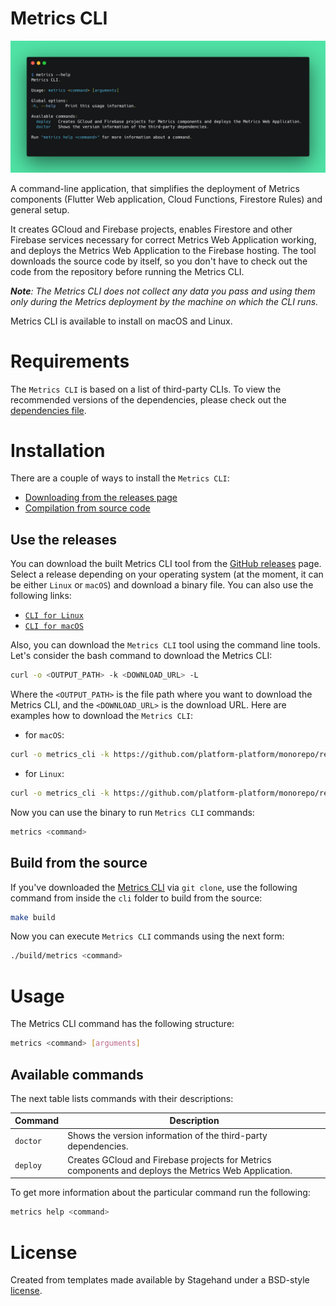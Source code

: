 # Metrics CLI

![Metrics CLI](docs/images/terminal.png)

A command-line application, that simplifies the deployment of Metrics components (Flutter Web application, Cloud Functions, Firestore Rules) and general setup.

It creates GCloud and Firebase projects, enables Firestore and other Firebase services necessary for correct Metrics Web Application working, and deploys the Metrics Web Application to the Firebase hosting. The tool downloads the source code by itself, so you don't have to check out the code from the repository before running the Metrics CLI.

_**Note**: The Metrics CLI does not collect any data you pass and using them only during the Metrics deployment by the machine on which the CLI runs._

Metrics CLI is available to install on macOS and Linux.

# Requirements

The `Metrics CLI` is based on a list of third-party CLIs. To view the recommended versions of the dependencies, please check out the [dependencies file](https://github.com/platform-platform/monorepo/master/metrics/cli/recommended_versions.yaml).

# Installation

There are a couple of ways to install the `Metrics CLI`: 

- [Downloading from the releases page](#use-the-releases)
- [Compilation from source code](#build-from-the-source)

## Use the releases

You can download the built Metrics CLI tool from the [GitHub releases](https://github.com/platform-platform/monorepo/releases/tag/metrics-cli-snapshot) page. Select a release depending on your operating system (at the moment, it can be either `Linux` or `macOS`) and download a binary file. You can also use the following links:

- [`CLI for Linux`](https://github.com/platform-platform/monorepo/releases/download/metrics-cli-snapshot/metrics_cli_linux)
- [`CLI for macOS`](https://github.com/platform-platform/monorepo/releases/download/metrics-cli-snapshot/metrics_cli_macos)

Also, you can download the `Metrics CLI` tool using the command line tools. Let's consider the bash command to download the Metrics CLI:

```bash
curl -o <OUTPUT_PATH> -k <DOWNLOAD_URL> -L
```

Where the `<OUTPUT_PATH>` is the file path where you want to download the Metrics CLI, and the `<DOWNLOAD_URL>` is the download URL. Here are examples how to download the `Metrics CLI`:

- for `macOS`:

```bash
curl -o metrics_cli -k https://github.com/platform-platform/monorepo/releases/download/metrics-cli-snapshot/metrics_cli_macos -L
```

- for `Linux`: 

```bash
curl -o metrics_cli -k https://github.com/platform-platform/monorepo/releases/download/metrics-cli-snapshot/metrics_cli_linux -L
```

Now you can use the binary to run `Metrics CLI` commands:

```bash
metrics <command>
```

## Build from the source

If you've downloaded the [Metrics CLI](https://github.com/platform-platform/monorepo/tree/master/metrics/cli) via `git clone`, use the following command from inside the `cli` folder to build from the source:

```bash
make build
```

Now you can execute `Metrics CLI` commands using the next form:

```bash
./build/metrics <command>
``` 

# Usage

The Metrics CLI command has the following structure:

```bash
metrics <command> [arguments]
```

## Available commands

The next table lists commands with their descriptions:

| Command | Description |
| --- | --- |
| `doctor`   | Shows the version information of the third-party dependencies. |
| `deploy`   | Creates GCloud and Firebase projects for Metrics components and deploys the Metrics Web Application. |

To get more information about the particular command run the following:

```bash
metrics help <command>
```

# License

Created from templates made available by Stagehand under a BSD-style
[license](https://github.com/dart-lang/stagehand/blob/master/LICENSE).

